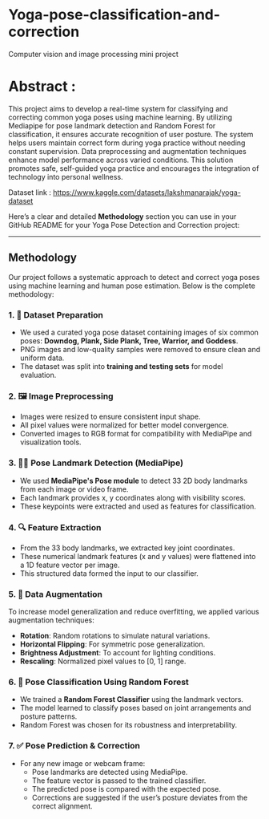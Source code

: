 # Yoga-pose-classification-and-correction
Computer vision and image processing mini project


# Abstract : 

This project aims to develop a real-time system for classifying and correcting common yoga poses using machine learning. By utilizing Mediapipe for pose landmark detection and Random Forest for classification, it ensures accurate recognition of user posture. The system helps users maintain correct form during yoga practice without needing constant supervision. Data preprocessing and augmentation techniques enhance model performance across varied conditions. This solution promotes safe, self-guided yoga practice and encourages the integration of technology into personal wellness.

Dataset link : 
https://www.kaggle.com/datasets/lakshmanarajak/yoga-dataset

Here’s a clear and detailed **Methodology** section you can use in your GitHub README for your Yoga Pose Detection and Correction project:

---

##  Methodology

Our project follows a systematic approach to detect and correct yoga poses using machine learning and human pose estimation. Below is the complete methodology:

### 1. 📂 Dataset Preparation
- We used a curated yoga pose dataset containing images of six common poses: **Downdog, Plank, Side Plank, Tree, Warrior, and Goddess**.
- PNG images and low-quality samples were removed to ensure clean and uniform data.
- The dataset was split into **training and testing sets** for model evaluation.

### 2. 🖼️ Image Preprocessing
- Images were resized to ensure consistent input shape.
- All pixel values were normalized for better model convergence.
- Converted images to RGB format for compatibility with MediaPipe and visualization tools.

### 3. 🧘‍♀️ Pose Landmark Detection (MediaPipe)
- We used **MediaPipe's Pose module** to detect 33 2D body landmarks from each image or video frame.
- Each landmark provides x, y coordinates along with visibility scores.
- These keypoints were extracted and used as features for classification.

### 4. 🔍 Feature Extraction
- From the 33 body landmarks, we extracted key joint coordinates.
- These numerical landmark features (x and y values) were flattened into a 1D feature vector per image.
- This structured data formed the input to our classifier.

### 5. 🧪 Data Augmentation
To increase model generalization and reduce overfitting, we applied various augmentation techniques:
- **Rotation**: Random rotations to simulate natural variations.
- **Horizontal Flipping**: For symmetric pose generalization.
- **Brightness Adjustment**: To account for lighting conditions.
- **Rescaling**: Normalized pixel values to [0, 1] range.

### 6. 🌲 Pose Classification Using Random Forest
- We trained a **Random Forest Classifier** using the landmark vectors.
- The model learned to classify poses based on joint arrangements and posture patterns.
- Random Forest was chosen for its robustness and interpretability.

### 7. ✅ Pose Prediction & Correction
- For any new image or webcam frame:
  - Pose landmarks are detected using MediaPipe.
  - The feature vector is passed to the trained classifier.
  - The predicted pose is compared with the expected pose.
  - Corrections are suggested if the user’s posture deviates from the correct alignment.






